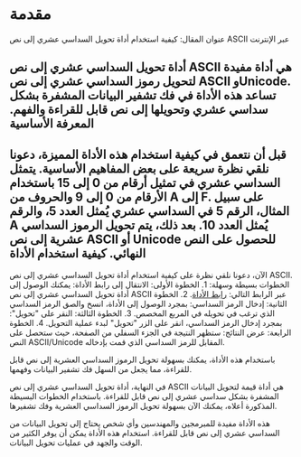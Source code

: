 مقدمة
=====

عنوان المقال: كيفية استخدام أداة تحويل السداسي عشري إلى نص ASCII عبر الإنترنت

أداة تحويل السداسي عشري إلى نص ASCII هي أداة مفيدة لتحويل رموز السداسي عشري إلى نص ASCII وUnicode. تساعد هذه الأداة في فك تشفير البيانات المشفرة بشكل سداسي عشري وتحويلها إلى نص قابل للقراءة والفهم.  المعرفة الأساسية 
------------------

قبل أن نتعمق في كيفية استخدام هذه الأداة المميزة، دعونا نلقي نظرة سريعة على بعض المفاهيم الأساسية. يتمثل السداسي عشري في تمثيل أرقام من 0 إلى 15 باستخدام الأرقام من 0 إلى 9 والحروف من A إلى F. على سبيل المثال، الرقم 5 في السداسي عشري يُمثل العدد 5، والرقم A يُمثل العدد 10. بعد ذلك، يتم تحويل الرموز السداسي عشرية إلى نص ASCII أو Unicode للحصول على النص النهائي.  كيفية استخدام الأداة 
----------------------

الآن، دعونا نلقي نظرة على كيفية استخدام أداة تحويل السداسي عشري إلى نص ASCII. الخطوات بسيطة وسهلة: 1. الخطوة الأولى: الانتقال إلى رابط الأداة: يمكنك الوصول إلى أداة تحويل السداسي عشري إلى نص ASCII عبر الرابط التالي: [رابط الأداة](https://www.onlinecalculatorsfree.com/ar/convert/hex-to-ascii.html).
2. الخطوة الثانية: إدخال الرمز السداسي: بمجرد الوصول إلى الأداة، انسخ والصق الرمز السداسي الذي ترغب في تحويله في المربع المخصص.
3. الخطوة الثالثة: النقر على "تحويل": بمجرد إدخال الرمز السداسي، انقر على الزر "تحويل" لبدء عملية التحويل.
4. الخطوة الرابعة: عرض النتائج: ستظهر النتيجة في الجزء السفلي من الصفحة، حيث ستحصل على النص ASCII/Unicode المقابل للرمز السداسي الذي قمت بإدخاله.

باستخدام هذه الأداة، يمكنك بسهولة تحويل الرموز السداسي العشرية إلى نص قابل للقراءة، مما يجعل من السهل فك تشفير البيانات وفهمها.

في النهاية، أداة تحويل السداسي عشري إلى نص ASCII هي أداة قيمة لتحويل البيانات المشفرة بشكل سداسي عشري إلى نص قابل للقراءة. باستخدام الخطوات البسيطة المذكورة أعلاه، يمكنك الآن بسهولة تحويل الرموز السداسي العشرية وفك تشفيرها.

هذه الأداة مفيدة للمبرمجين والمهندسين وأي شخص يحتاج إلى تحويل البيانات من السداسي عشري إلى نص قابل للقراءة. استخدام هذه الأداة يمكن أن يوفر الكثير من الوقت والجهد في عمليات تحويل البيانات.